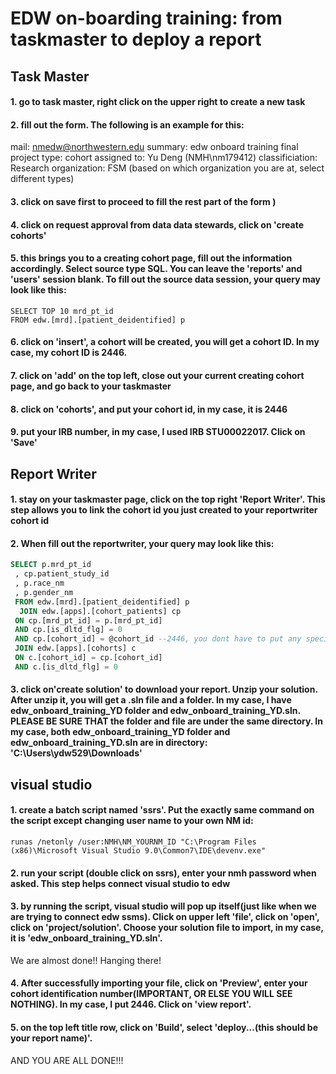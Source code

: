 # EDW on-boarding training: from taskmaster to deploy a report
## Task Master
#### 1. go to task master,  right click on the upper right to create a new task 
#### 2. fill out the form. The following is an example for this: 
  mail: nmedw@northwestern.edu
  summary: edw onboard training final project 
  type: cohort 
  assigned to: Yu Deng (NMH\nm179412)
  classificiation: Research 
  organization: FSM (based on which organization you are at, select different types)
#### 3. click on save first to proceed to fill the rest part of the form )
#### 4. click on request approval from data data stewards, click on 'create cohorts' 
#### 5. this brings you to a creating cohort page, fill out the information accordingly. Select source type SQL. You can leave the 'reports' and 'users' session blank. To fill out the source data session, your query may look like this: 
``` 
SELECT TOP 10 mrd_pt_id
FROM edw.[mrd].[patient_deidentified] p
```
#### 6. click on 'insert', a cohort will be created, you will get a cohort ID. In my case, my cohort ID is 2446. 
#### 7. click on 'add' on the top left, close out your current creating cohort page, and go back to your taskmaster 
#### 8. click on 'cohorts', and put your cohort id, in my case, it is 2446 
#### 9. put your IRB number, in my case, I used IRB STU00022017. Click on 'Save'

## Report Writer 
#### 1. stay on your taskmaster page, click on the top right 'Report Writer'. This step allows you to link the cohort id you just created to your reportwriter cohort id 
#### 2. When fill out the reportwriter, your query may look like this: 
```SQL
SELECT p.mrd_pt_id
 , cp.patient_study_id
 , p.race_nm
 , p.gender_nm
 FROM edw.[mrd].[patient_deidentified] p
  JOIN edw.[apps].[cohort_patients] cp
 ON cp.[mrd_pt_id] = p.[mrd_pt_id]
 AND cp.[is_dltd_flg] = 0
 AND cp.[cohort_id] = @cohort_id --2446, you dont have to put any specific cohort_id here, it will automatically be linked to the cohort of your taskmaster 
 JOIN edw.[apps].[cohorts] c
 ON c.[cohort_id] = cp.[cohort_id]
 AND c.[is_dltd_flg] = 0
```
#### 3. click on'create solution' to download your report. Unzip your solution. After unzip it, you will get a .sln file and a folder. In my case, I have edw_onboard_training_YD folder and edw_onboard_training_YD.sln. PLEASE BE SURE THAT the folder and file are under the same directory. In my case, both  edw_onboard_training_YD folder and edw_onboard_training_YD.sln are in directory: 'C:\Users\ydw529\Downloads'

## visual studio 
#### 1. create a batch script named 'ssrs'. Put the exactly same command on the script except changing user name to your own NM id: 
```
runas /netonly /user:NMH\NM_YOURNM_ID "C:\Program Files (x86)\Microsoft Visual Studio 9.0\Common7\IDE\devenv.exe"
```
#### 2. run your script (double click on ssrs), enter your nmh password when asked. This step helps connect visual studio to edw
#### 3. by running the script, visual studio will pop up itself(just like when we are trying to connect edw ssms). Click on upper left 'file', click on 'open', click on 'project/solution'. Choose your solution file to import, in my case, it is 'edw_onboard_training_YD.sln'. 
 We are almost done!! Hanging there! 
#### 4. After successfully importing your file, click on 'Preview', enter your cohort identification number(IMPORTANT, OR ELSE YOU WILL SEE NOTHING). In my case, I put 2446. Click on 'view report'. 
#### 5. on the top left title row, click on 'Build', select 'deploy...(this should be your report name)'. 

AND YOU ARE ALL DONE!!! 




